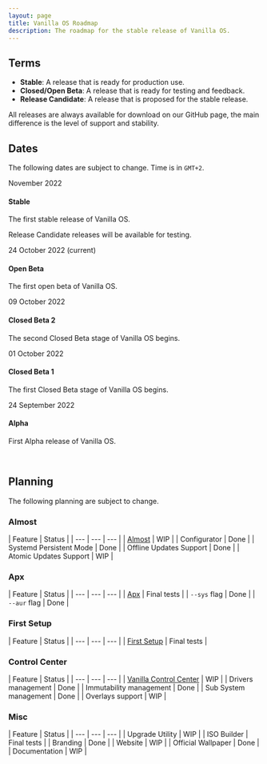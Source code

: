 ```yaml
---
layout: page
title: Vanilla OS Roadmap
description: The roadmap for the stable release of Vanilla OS.
---
```

## Terms
* **Stable**: A release that is ready for production use.
* **Closed/Open Beta**: A release that is ready for testing and feedback.
* **Release Candidate**: A release that is proposed for the stable release.

All releases are always available for download on our GitHub page, the main
difference is the level of support and stability.

## Dates
The following dates are subject to change. Time is in `GMT+2`.

<div class="timeline">
    <div class="timeline-item timeline-grayed">
        <span class="timeline-label">November 2022</span>
        <div class="timeline-item-content">
            <h4>Stable</h4>
            <p>The first stable release of Vanilla OS.</p>
        </div>
    </div>
    <div class="timeline-item timeline-grayed">
        <div class="timeline-item-content"> 
            <p>Release Candidate releases will be available for testing.</p>
        </div>
    </div>
    <div class="timeline-item timeline-green">
        <span class="timeline-label">24 October 2022 (current)</span>
        <div class="timeline-item-content"> 
            <h4>Open Beta</h4>
            <p>The first open beta of Vanilla OS.</p>
        </div>
    </div>
    <div class="timeline-item timeline-dimmed-green">
        <span class="timeline-label">09 October 2022</span>
        <div class="timeline-item-content">
            <h4>Closed Beta 2</h4>
            <p>The second Closed Beta stage of Vanilla OS begins.</p>
        </div>
    </div>
    <div class="timeline-item timeline-dimmed-green">
        <span class="timeline-label">01 October 2022</span>
        <div class="timeline-item-content">
            <h4>Closed Beta 1</h4>
            <p>The first Closed Beta stage of Vanilla OS begins.</p>
        </div>
    </div>
    <div class="timeline-item timeline-dimmed-green">
        <span class="timeline-label">24 September 2022</span>
        <div class="timeline-item-content">
            <h4>Alpha</h4>
            <p>First Alpha release of Vanilla OS.</p>
        </div>
    </div>
</div>

<br />

## Planning
The following planning are subject to change.

### Almost

| Feature | Status |
| --- | --- | --- |
| [Almost](https://github.com/vanilla-os/Almost) | WIP |
| Configurator | Done |
| Systemd Persistent Mode | Done |
| Offline Updates Support | Done |
| Atomic Updates Support | WIP |

### Apx

| Feature | Status |
| --- | --- | --- |
| [Apx](https://github.com/vanilla-os/apx) | Final tests |
| `--sys` flag | Done |
| `--aur` flag | Done |

### First Setup

| Feature | Status |
| --- | --- | --- |
| [First Setup](https://github.com/vanilla-os/vanilla-first-setup) | Final tests |

### Control Center

| Feature | Status |
| --- | --- | --- |
| [Vanilla Control Center](https://github.com/vanilla-os/vanilla-control-center) | WIP |
| Drivers management | Done |
| Immutability management | Done |
| Sub System management | Done |
| Overlays support | WIP |

### Misc

| Feature | Status |
| --- | --- | --- |
| Upgrade Utility | WIP |
| ISO Builder | Final tests |
| Branding | Done |
| Website | WIP |
| Official Wallpaper | Done |
| Documentation | WIP |
